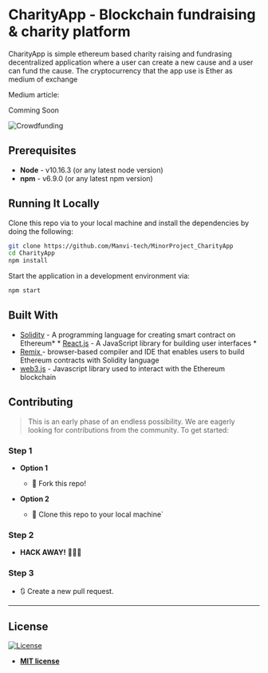 # CharityApp - Blockchain fundraising & charity platform

CharityApp is simple ethereum based charity raising and fundrasing decentralized application where a user can create a new cause and a user can fund the cause. The cryptocurrency that the app use is Ether as medium of exchange

Medium article:

Comming Soon

![Crowdfunding](https://media.giphy.com/media/Wt6vhnRXuFgf7ANykb/giphy.gif)

## Prerequisites

* **Node** - v10.16.3 (or any latest node version)
* **npm** - v6.9.0 (or any latest npm version)

## Running It Locally

Clone this repo via to your local machine and install the dependencies by doing the following:

```bash
git clone https://github.com/Manvi-tech/MinorProject_CharityApp
cd CharityApp
npm install
```

Start the application in a development environment via:

```bash
npm start
```

## Built With

* [Solidity](https://solidity.readthedocs.io/en/v0.6.2/) - A programming language for creating smart contract on Ethereum*   * [React.js](https://reactjs.org/) - A JavaScript library for building user interfaces *
* [Remix ](https://remix.ethereum.org) - browser-based compiler and IDE that enables users to build Ethereum contracts with Solidity language
* [web3.js](https://github.com/ethereum/web3.js/) - Javascript library used to interact with the Ethereum blockchain 

## Contributing

> This is an early phase of an endless possibility. We are eagerly looking for contributions from the community.
> To get started:

### Step 1

- **Option 1**

  - 🍴 Fork this repo!

- **Option 2**
  - 👯 Clone this repo to your local machine`

### Step 2

- **HACK AWAY!** 🔨🔨🔨

### Step 3

- 🔃 Create a new pull request.

---
## License

[![License](http://img.shields.io/:license-mit-blue.svg?style=flat-square)](http://badges.mit-license.org)

- **[MIT license](http://opensource.org/licenses/mit-license.php)**
